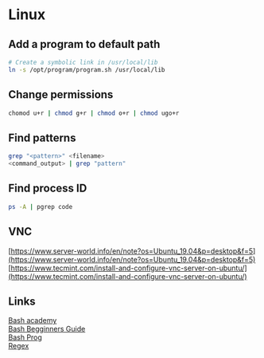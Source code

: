 # Linux

## Add a program to default path
```bash
# Create a symbolic link in /usr/local/lib
ln -s /opt/program/program.sh /usr/local/lib
``` 

## Change permissions
```bash
chomod u+r | chmod g+r | chmod o+r | chmod ugo+r
```

## Find patterns
```bash
grep "<pattern>" <filename>  
<command_output> | grep "pattern"
```
## Find process ID
```bash
ps -A | pgrep code
```

## VNC
[https://www.server-world.info/en/note?os=Ubuntu_19.04&p=desktop&f=5](https://www.server-world.info/en/note?os=Ubuntu_19.04&p=desktop&f=5)
[https://www.tecmint.com/install-and-configure-vnc-server-on-ubuntu/](https://www.tecmint.com/install-and-configure-vnc-server-on-ubuntu/)

## Links
[Bash academy](https://www.bash.academy/)  
[Bash Begginners Guide](http://www.tldp.org/LDP/Bash-Beginners-Guide/html/)  
[Bash Prog](http://tldp.org/HOWTO/Bash-Prog-Intro-HOWTO.html)  
[Regex](https://regexr.com/)  

